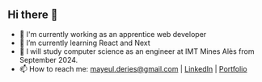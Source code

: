 ## Hi there 👋

- 🔭 I'm currently working as an apprentice web developer
- 🌱 I’m currently learning React and Next
- 🏫 I will study computer science as an engineer at IMT Mines Alès from September 2024.
- 📫 How to reach me: mayeul.deries@gmail.com | [LinkedIn](https://www.linkedin.com/in/mayeul-deries/) | [Portfolio](https://mayeul-deries.github.io/portfolio/)

<!--
**Mayeul-Deries/mayeul-deries** is a ✨ _special_ ✨ repository because its `README.md` (this file) appears on your GitHub profile.

Here are some ideas to get you started:

- 🔭 I’m currently working on ...
- 🌱 I’m currently learning ...
- 👯 I’m looking to collaborate on ...
- 🤔 I’m looking for help with ...
- 💬 Ask me about ...
- 📫 How to reach me: ...
- 😄 Pronouns: ...
- ⚡ Fun fact: ...
-->
